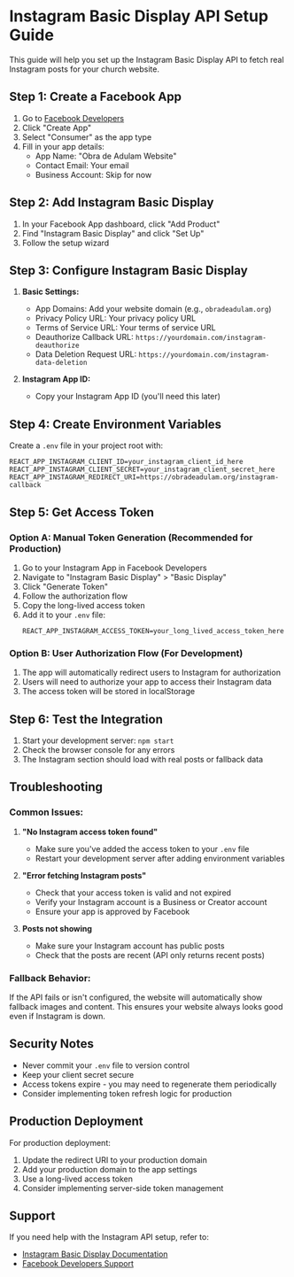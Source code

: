# Instagram Basic Display API Setup Guide

This guide will help you set up the Instagram Basic Display API to fetch real Instagram posts for your church website.

## Step 1: Create a Facebook App

1. Go to [Facebook Developers](https://developers.facebook.com/)
2. Click "Create App"
3. Select "Consumer" as the app type
4. Fill in your app details:
   - App Name: "Obra de Adulam Website"
   - Contact Email: Your email
   - Business Account: Skip for now

## Step 2: Add Instagram Basic Display

1. In your Facebook App dashboard, click "Add Product"
2. Find "Instagram Basic Display" and click "Set Up"
3. Follow the setup wizard

## Step 3: Configure Instagram Basic Display

1. **Basic Settings:**
   - App Domains: Add your website domain (e.g., `obradeadulam.org`)
   - Privacy Policy URL: Your privacy policy URL
   - Terms of Service URL: Your terms of service URL
   - Deauthorize Callback URL: `https://yourdomain.com/instagram-deauthorize`
   - Data Deletion Request URL: `https://yourdomain.com/instagram-data-deletion`

2. **Instagram App ID:**
   - Copy your Instagram App ID (you'll need this later)

## Step 4: Create Environment Variables

Create a `.env` file in your project root with:

```env
REACT_APP_INSTAGRAM_CLIENT_ID=your_instagram_client_id_here
REACT_APP_INSTAGRAM_CLIENT_SECRET=your_instagram_client_secret_here
REACT_APP_INSTAGRAM_REDIRECT_URI=https://obradeadulam.org/instagram-callback
```

## Step 5: Get Access Token

### Option A: Manual Token Generation (Recommended for Production)

1. Go to your Instagram App in Facebook Developers
2. Navigate to "Instagram Basic Display" > "Basic Display"
3. Click "Generate Token"
4. Follow the authorization flow
5. Copy the long-lived access token
6. Add it to your `.env` file:
   ```env
   REACT_APP_INSTAGRAM_ACCESS_TOKEN=your_long_lived_access_token_here
   ```

### Option B: User Authorization Flow (For Development)

1. The app will automatically redirect users to Instagram for authorization
2. Users will need to authorize your app to access their Instagram data
3. The access token will be stored in localStorage

## Step 6: Test the Integration

1. Start your development server: `npm start`
2. Check the browser console for any errors
3. The Instagram section should load with real posts or fallback data

## Troubleshooting

### Common Issues:

1. **"No Instagram access token found"**
   - Make sure you've added the access token to your `.env` file
   - Restart your development server after adding environment variables

2. **"Error fetching Instagram posts"**
   - Check that your access token is valid and not expired
   - Verify your Instagram account is a Business or Creator account
   - Ensure your app is approved by Facebook

3. **Posts not showing**
   - Make sure your Instagram account has public posts
   - Check that the posts are recent (API only returns recent posts)

### Fallback Behavior:

If the API fails or isn't configured, the website will automatically show fallback images and content. This ensures your website always looks good even if Instagram is down.

## Security Notes

- Never commit your `.env` file to version control
- Keep your client secret secure
- Access tokens expire - you may need to regenerate them periodically
- Consider implementing token refresh logic for production

## Production Deployment

For production deployment:

1. Update the redirect URI to your production domain
2. Add your production domain to the app settings
3. Use a long-lived access token
4. Consider implementing server-side token management

## Support

If you need help with the Instagram API setup, refer to:
- [Instagram Basic Display Documentation](https://developers.facebook.com/docs/instagram-basic-display-api/)
- [Facebook Developers Support](https://developers.facebook.com/support/) 